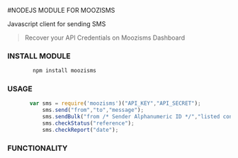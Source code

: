 #NODEJS MODULE FOR MOOZISMS

Javascript client for sending SMS 

> Recover your API Credentials on Moozisms Dashboard

### INSTALL MODULE

```javascript
	    npm install moozisms
```

### USAGE

```javascript
	   var sms = require('moozisms')("API_KEY","API_SECRET");
	       sms.send("from","to","message"); 
	       sms.sendBulk("from /* Sender Alphanumeric ID */","listed contact with comma","message");
	       sms.checkStatus("reference");
	       sms.checkReport("date");

```


### FUNCTIONALITY

